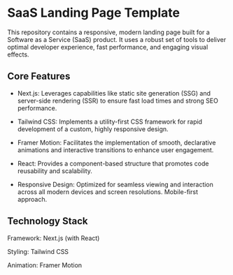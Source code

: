 # SaaS Landing Page Template

This repository contains a responsive, modern landing page built for a Software as a Service (SaaS) product. It uses a robust set of tools to deliver optimal developer experience, fast performance, and engaging visual effects.

## Core Features

- Next.js: Leverages capabilities like static site generation (SSG) and server-side rendering (SSR) to ensure fast load times and strong SEO performance.

- Tailwind CSS: Implements a utility-first CSS framework for rapid development of a custom, highly responsive design.

- Framer Motion: Facilitates the implementation of smooth, declarative animations and interactive transitions to enhance user engagement.

- React: Provides a component-based structure that promotes code reusability and scalability.

- Responsive Design: Optimized for seamless viewing and interaction across all modern devices and screen resolutions. Mobile-first approach.

## Technology Stack

Framework: Next.js (with React)

Styling: Tailwind CSS

Animation: Framer Motion

